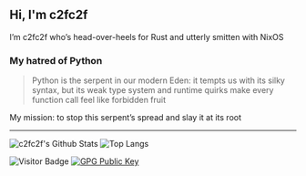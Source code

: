 ## Hi, I'm c2fc2f

I’m c2fc2f who’s head-over-heels for Rust and utterly smitten with NixOS

### My hatred of Python

> Python is the serpent in our modern Eden: it tempts us with its silky syntax, but its weak type system and runtime quirks make every function call feel like forbidden fruit

My mission: to stop this serpent’s spread and slay it at its root

---

![c2fc2f's Github Stats](https://github-readme-stats.vercel.app/api?username=c2fc2f&count_private=true&show_icons=true&include_all_commits=true&theme=transparent)
![Top Langs](https://github-readme-stats.vercel.app/api/top-langs/?username=c2fc2f&hide=Jupyter%20Notebook&layout=compact&theme=transparent)

![Visitor Badge](https://visitor-badge.laobi.icu/badge?page_id=c2fc2f.c2fc2f)
[![GPG Public Key](https://img.shields.io/badge/GPG-Public%20Key-purple?logo=pgp&logoColor=white)](https://github.com/culxttes.gpg)
